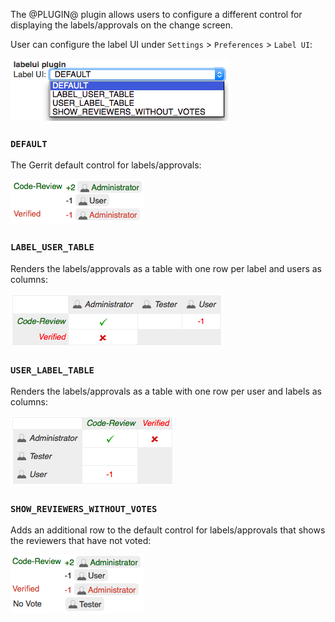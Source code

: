 The @PLUGIN@ plugin allows users to configure a different control for
displaying the labels/approvals on the change screen.

User can configure the label UI under `Settings` > `Preferences` >
`Label UI`:

![PreferencesScreenshot](images/preferences.png)

### `DEFAULT`

The Gerrit default control for labels/approvals:

![DefaultApprovalsScreenshot](images/default-approvals.png)

### `LABEL_USER_TABLE`

Renders the labels/approvals as a table with one row per label and
users as columns:

![ApprovalTableScreenshot](images/label-user-table.png)

### `USER_LABEL_TABLE`

Renders the labels/approvals as a table with one row per user and
labels as columns:

![ApprovalTableScreenshot](images/user-label-table.png)

### `SHOW_REVIEWERS_WITHOUT_VOTES`

Adds an additional row to the default control for labels/approvals that
shows the reviewers that have not voted:

![ApprovalsScreenshot](images/show-reviewers-without-votes.png)
